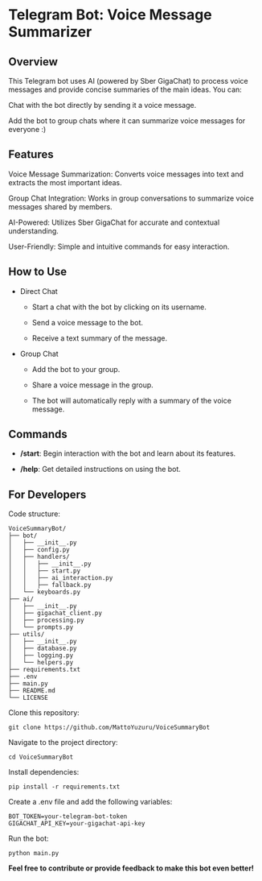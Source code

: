 # Telegram Bot: Voice Message Summarizer

## Overview

This Telegram bot uses AI (powered by Sber GigaChat) to process voice messages and provide concise summaries of the main
ideas. You can:

Chat with the bot directly by sending it a voice message.

Add the bot to group chats where it can summarize voice messages for everyone :)

## Features

Voice Message Summarization: Converts voice messages into text and extracts the most important ideas.

Group Chat Integration: Works in group conversations to summarize voice messages shared by members.

AI-Powered: Utilizes Sber GigaChat for accurate and contextual understanding.

User-Friendly: Simple and intuitive commands for easy interaction.

## How to Use

* Direct Chat

    * Start a chat with the bot by clicking on its username.

    * Send a voice message to the bot.

    * Receive a text summary of the message.

* Group Chat

    * Add the bot to your group.

    * Share a voice message in the group.

    * The bot will automatically reply with a summary of the voice message.

## Commands

* **/start**: Begin interaction with the bot and learn about its features.

* **/help**: Get detailed instructions on using the bot.

## For Developers

Code structure:

```
VoiceSummaryBot/
├── bot/
│   ├── __init__.py          
│   ├── config.py            
│   ├── handlers/
│   │   ├── __init__.py      
│   │   ├── start.py         
│   │   ├── ai_interaction.py
│   │   ├── fallback.py      
│   └── keyboards.py         
├── ai/
│   ├── __init__.py          
│   ├── gigachat_client.py   
│   ├── processing.py        
│   └── prompts.py           
├── utils/
│   ├── __init__.py          
│   ├── database.py          
│   ├── logging.py           
│   └── helpers.py           
├── requirements.txt         
├── .env                     
├── main.py                  
├── README.md                
└── LICENSE                  

```

Clone this repository:

`git clone https://github.com/MattoYuzuru/VoiceSummaryBot`

Navigate to the project directory:

`cd VoiceSummaryBot`

Install dependencies:

`pip install -r requirements.txt`

Create a .env file and add the following variables:

```
BOT_TOKEN=your-telegram-bot-token
GIGACHAT_API_KEY=your-gigachat-api-key
```

Run the bot:

`python main.py`

**Feel free to contribute or provide feedback to make this bot even better!**


